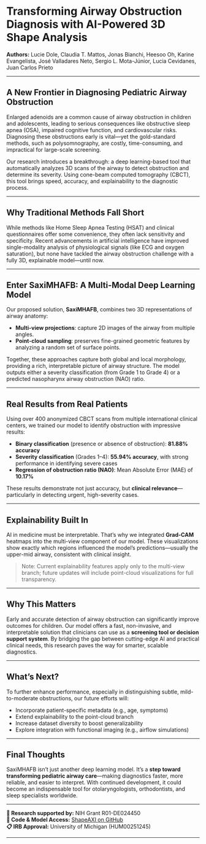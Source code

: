 # Transforming Airway Obstruction Diagnosis with AI-Powered 3D Shape Analysis

**Authors:** Lucie Dole, Claudia T. Mattos, Jonas Bianchi, Heesoo Oh, Karine Evangelista, José Valladares Neto, Sergio L. Mota-Júnior, Lucia Cevidanes, Juan Carlos Prieto

---

## A New Frontier in Diagnosing Pediatric Airway Obstruction

Enlarged adenoids are a common cause of airway obstruction in children and adolescents, leading to serious consequences like obstructive sleep apnea (OSA), impaired cognitive function, and cardiovascular risks. Diagnosing these obstructions early is vital—yet the gold-standard methods, such as polysomnography, are costly, time-consuming, and impractical for large-scale screening.

Our research introduces a breakthrough: a deep learning-based tool that automatically analyzes 3D scans of the airway to detect obstruction and determine its severity. Using cone-beam computed tomography (CBCT), this tool brings speed, accuracy, and explainability to the diagnostic process.

---

## Why Traditional Methods Fall Short

While methods like Home Sleep Apnea Testing (HSAT) and clinical questionnaires offer some convenience, they often lack sensitivity and specificity. Recent advancements in artificial intelligence have improved single-modality analysis of physiological signals (like ECG and oxygen saturation), but none have tackled the airway obstruction challenge with a fully 3D, explainable model—until now.

---

## Enter SaxiMHAFB: A Multi-Modal Deep Learning Model

Our proposed solution, **SaxiMHAFB**, combines two 3D representations of airway anatomy:

- **Multi-view projections**: capture 2D images of the airway from multiple angles.
- **Point-cloud sampling**: preserves fine-grained geometric features by analyzing a random set of surface points.

Together, these approaches capture both global and local morphology, providing a rich, interpretable picture of airway structure. The model outputs either a severity classification (from Grade 1 to Grade 4) or a predicted nasopharynx airway obstruction (NAO) ratio.

---

## Real Results from Real Patients

Using over 400 anonymized CBCT scans from multiple international clinical centers, we trained our model to identify obstruction with impressive results:

- **Binary classification** (presence or absence of obstruction): **81.88% accuracy**
- **Severity classification** (Grades 1–4): **55.94% accuracy**, with strong performance in identifying severe cases
- **Regression of obstruction ratio (NAO)**: Mean Absolute Error (MAE) of **10.17%**

These results demonstrate not just accuracy, but **clinical relevance**—particularly in detecting urgent, high-severity cases.

---

## Explainability Built In

AI in medicine must be interpretable. That’s why we integrated **Grad-CAM** heatmaps into the multi-view component of our model. These visualizations show exactly which regions influenced the model’s predictions—usually the upper-mid airway, consistent with clinical insight.

> Note: Current explainability features apply only to the multi-view branch; future updates will include point-cloud visualizations for full transparency.

---

## Why This Matters

Early and accurate detection of airway obstruction can significantly improve outcomes for children. Our model offers a fast, non-invasive, and interpretable solution that clinicians can use as a **screening tool or decision support system**. By bridging the gap between cutting-edge AI and practical clinical needs, this research paves the way for smarter, scalable diagnostics.

---

## What’s Next?

To further enhance performance, especially in distinguishing subtle, mild-to-moderate obstructions, our future efforts will:

- Incorporate patient-specific metadata (e.g., age, symptoms)
- Extend explainability to the point-cloud branch
- Increase dataset diversity to boost generalizability
- Explore integration with functional imaging (e.g., airflow simulations)

---

## Final Thoughts

SaxiMHAFB isn’t just another deep learning model. It’s a **step toward transforming pediatric airway care**—making diagnostics faster, more reliable, and easier to interpret. With continued development, it could become an indispensable tool for otolaryngologists, orthodontists, and sleep specialists worldwide.

---

**🧪 Research supported by:** NIH Grant R01-DE024450  
**📂 Code & Model Access:** [ShapeAXI on GitHub](https://github.com/DCBIA-OrthoLab/ShapeAXI)  
**📋 IRB Approval:** University of Michigan (HUM00251245)

---
